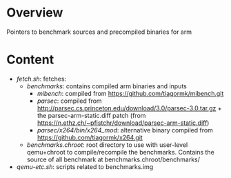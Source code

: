 # Overview
Pointers to benchmark sources and precompiled binaries for arm

# Content

* *fetch.sh*: fetches:
  * *benchmarks*: contains compiled arm binaries and inputs
    * *mibench*: compiled from https://github.com/tiagormk/mibench.git
    * *parsec*: compiled from http://parsec.cs.princeton.edu/download/3.0/parsec-3.0.tar.gz + the parsec-arm-static.diff patch (from https://n.ethz.ch/~pfistchr/download/parsec-arm-static.diff)
    * *parsec/x264/bin/x264_mod*: alternative binary compiled from https://github.com/tiagormk/x264.git
  * *benchmarks.chroot*: root directory to use with user-level qemu+chroot to compile/recompile the benchmarks. Contains the source of all benchmark at benchmarks.chroot/benchmarks/
* *qemu-etc.sh*: scripts related to benchmarks.img

